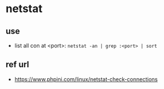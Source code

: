 # netstat

## use

- list all con at \<port\>: `netstat -an | grep :<port> | sort`

## ref url

- <https://www.phpini.com/linux/netstat-check-connections>
